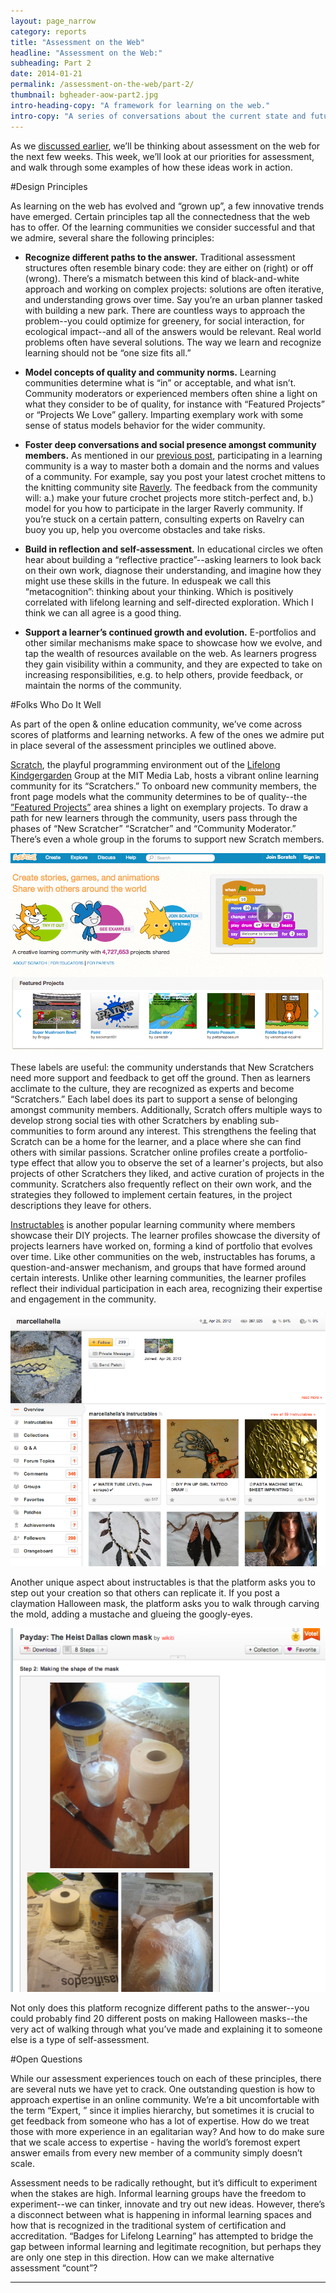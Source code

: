 ```yaml
---
layout: page_narrow
category: reports
title: "Assessment on the Web" 
headline: "Assessment on the Web:" 
subheading: Part 2
date: 2014-01-21
permalink: /assessment-on-the-web/part-2/
thumbnail: bgheader-aow-part2.jpg
intro-heading-copy: "A framework for learning on the web."
intro-copy: "A series of conversations about the current state and future of learning online. Brought to you by the folks at Peer 2 Peer University."
---
```


As we [discussed earlier](http://reports.p2pu.org/assessment-on-the-web/part-1/), 
we’ll be thinking about assessment on the web for the next few weeks. 
This week, we’ll look at our priorities for assessment, and walk through some examples of how 
these ideas work in action.

#Design Principles

As learning on the web has evolved and “grown up”, a few innovative trends have emerged. Certain 
principles tap all the connectedness that the web has to offer. Of the learning communities we 
consider successful and that we admire, several share the following principles:
	
* **Recognize different paths to the answer.** 
Traditional assessment structures often resemble binary code: they are either on (right) or off 
(wrong). There’s a mismatch between this kind of black-and-white approach and working on complex
 projects: solutions are often iterative, and understanding grows over time. Say you’re an urban
  planner tasked with building a new park. There are countless ways to approach the problem--you
   could optimize for greenery, for social interaction, for ecological impact--and all of the 
   answers would be relevant. Real world problems often have several solutions. The way we learn
    and recognize learning should not be “one size fits all.”
    
* **Model concepts of quality and community norms.**
Learning communities determine what is “in” or acceptable, and what isn’t. Community moderators 
or experienced members often shine a light on what they consider to be of quality, 
for instance with “Featured Projects” or “Projects We Love” gallery. Imparting exemplary work 
with some sense of status models behavior for the wider community.

* **Foster deep conversations and social presence amongst community members.**
As mentioned in our [previous post](http://reports.p2pu.org/assessment-on-the-web/part-1/), participating in a learning community is a way to master both
 a domain and the norms and values of a community. For example, say you post your latest crochet
  mittens to the knitting community site [Raverly](https://www.ravelry.com). The feedback from the
   community will: a.) make your future crochet projects more stitch-perfect and, 
   b.) model for you how to participate in the larger Raverly community. If you’re stuck on a 
   certain pattern, consulting experts on Ravelry can buoy you up, help you overcome obstacles 
   and take risks.
   
* **Build in reflection and self-assessment.**
In educational circles we often hear about building a “reflective practice”--asking learners to 
look back on their own work, diagnose their understanding, and imagine how they might use these 
skills in the future. In eduspeak we call this “metacognition”: thinking about your thinking. 
Which is positively correlated with lifelong learning and self-directed exploration. Which I 
think we can all agree is a good thing.

* **Support a learner’s continued growth and evolution.**
E-portfolios and other similar mechanisms make space to showcase how we evolve, 
and tap the wealth of resources available on the web. As learners progress they gain visibility 
within a community, and they are expected to take on increasing responsibilities, 
e.g. to help others, provide feedback, or maintain the norms of the community.

#Folks Who Do It Well

As part of the open & online education community, we’ve come across scores of platforms and 
learning networks. A few of the ones we admire put in place several of the assessment principles
 we outlined above.
 
[Scratch](http://scratch.mit.edu/), the playful programming environment out of the [Lifelong 
Kindgergarden](http://llk.media.mit.edu/) Group at the MIT Media Lab, 
hosts a vibrant online learning community for its “Scratchers.” To onboard new community members,
 the front page models what the community determines to be of quality--the [”Featured Projects”](http://scratch.mit.edu/) 
 area shines a light on exemplary projects. To draw a path for new learners through the 
 community, users pass through the phases of “New Scratcher” “Scratcher” and “Community 
 Moderator.” There’s even a whole group in the forums to support new Scratch members.
 
![Screengrab Scratch, CC BY SA](/img/content/aow/scratch.png "Scratch screen, CC BY SA")

These labels are useful: the community understands that New Scratchers need more support and 
feedback to get off the ground. Then as learners acclimate to the culture, 
they are recognized as experts and become “Scratchers.” Each label does its part to support a 
sense of belonging amongst community members. Additionally, Scratch offers multiple ways to 
develop strong social ties with other Scratchers by enabling sub-communities to form around any 
interest. This strengthens the feeling that Scratch can be a home for the learner, 
and a place where she can find others with similar passions. Scratcher online profiles create a 
portfolio-type effect that allow you to observe the set of a learner's projects, 
but also projects of other Scratchers they liked, and active curation of projects in the 
community. Scratchers also frequently reflect on their own work, 
and the strategies they followed to implement certain features, in the project descriptions they
 leave for others.
 
[Instructables](http://www.instructables.com/) is another popular learning community where 
members showcase their DIY projects. The learner profiles showcase the diversity of projects 
learners have worked on, forming a kind of portfolio that evolves over time. Like other 
communities on the web, instructables has forums, a question-and-answer mechanism, 
and groups that have formed around certain interests. Unlike other learning communities, 
the learner profiles reflect their individual participation in each area, 
recognizing their expertise and engagement in the community.

![Screengrab Instructables, CC BY SA](/img/content/aow/instructables.png "Instructables screen, CC BY SA")

Another unique aspect about instructables is that the platform asks you to step out your 
creation so that others can replicate it. If you post a claymation Halloween mask, 
the platform asks you to walk through carving the mold, adding a mustache and glueing the 
googly-eyes.

![Screengrab Instructables, CC BY SA](/img/content/aow/instructables_2.png "Instructables screen, CC BY SA")

Not only does this platform recognize different paths to the answer--you could probably find 20 
different posts on making Halloween masks--the very act of walking through what you’ve made and 
explaining it to someone else is a type of self-assessment. 

#Open Questions

While our assessment experiences touch on each of these principles, 
there are several nuts we have yet to crack. One outstanding question is how to approach 
expertise in an online community. We’re a bit uncomfortable with the term “Expert,
” since it implies hierarchy, but sometimes it is crucial to get feedback from someone who has a
 lot of expertise. How do we treat those with more experience in an egalitarian way? And how to 
 do make sure that we scale access to expertise - having the world’s foremost expert answer 
 emails from every new member of a community simply doesn’t scale.
 
Assessment needs to be radically rethought, but it’s difficult to experiment when the stakes are
 high. Informal learning groups have the freedom to experiment--we can tinker, 
 innovate and try out new ideas. However, there’s a disconnect between what is happening in 
 informal learning spaces and how that is recognized in the traditional system of certification 
 and accreditation. “Badges for Lifelong Learning” has attempted to bridge the gap between 
 informal learning and legitimate recognition, but perhaps they are only one step in this 
 direction. How can we make alternative assessment “count”?
 
<hr>
<div class="col-md-12 content">
	<div id="disqus_thread"></div>
	<script type="text/javascript">
		/* * * CONFIGURATION VARIABLES: EDIT BEFORE PASTING INTO YOUR WEBPAGE * * */
		var disqus_shortname = 'assessmentonthewebpart1'; // required: replace example with your forum shortname
		var disqus_url = 'http://reports.p2pu.org/reports/assessment_on_the_web/part_2/index.html';

		/* * * DON'T EDIT BELOW THIS LINE * * */
		(function () {
			var dsq = document.createElement('script');
			dsq.type = 'text/javascript';
			dsq.async = true;
			dsq.src = '//' + disqus_shortname + '.disqus.com/embed.js';
			(document.getElementsByTagName('head')[0] || document.getElementsByTagName('body')[0]).appendChild(dsq);
		})();
	</script>
	<noscript>Please enable JavaScript to view the <a href="http://disqus.com/?ref_noscript">comments powered by
																							 Disqus.</a></noscript>
	<a href="http://disqus.com" class="dsq-brlink">comments powered by <span class="logo-disqus">Disqus</span></a>

</div>
